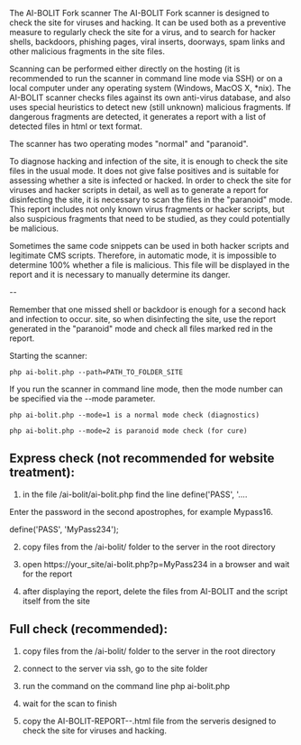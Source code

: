 The AI-BOLIT Fork scanner The AI-BOLIT Fork scanner is designed to check the site for viruses and hacking. It can be used both as a preventive measure to regularly check the site for a virus, and to search for hacker shells, backdoors, phishing pages, viral inserts, doorways, spam links and other malicious fragments in the site files.

Scanning can be performed either directly on the hosting (it is recommended to run the scanner in command line mode via SSH) or on a local computer under any operating system (Windows, MacOS X, *nix). The AI-BOLIT scanner checks files against its own anti-virus database, and also uses special heuristics to detect new (still unknown) malicious fragments. If dangerous fragments are detected, it generates a report with a list of detected files in html or text format.

The scanner has two operating modes "normal" and "paranoid".

To diagnose hacking and infection of the site, it is enough to check the site files in the usual mode. It does not give false positives and is suitable for assessing whether a site is infected or hacked. In order to check the site for viruses and hacker scripts in detail, as well as to generate a report for disinfecting the site, it is necessary to scan the files in the "paranoid" mode. This report includes not only known virus fragments or hacker scripts, but also suspicious fragments that need to be studied, as they could potentially be malicious.

Sometimes the same code snippets can be used in both hacker scripts and legitimate CMS scripts. Therefore, in automatic mode, it is impossible to determine 100% whether a file is malicious. This file will be displayed in the report and it is necessary to manually determine its danger.

--

Remember that one missed shell or backdoor is enough for a second hack and infection to occur.
site, so when disinfecting the site, use the report generated in the "paranoid" mode and check all files marked
red in the report.

Starting the scanner:

```php ai-bolit.php --path=PATH_TO_FOLDER_SITE```

If you run the scanner in command line mode, then the mode number can be specified via the --mode parameter.

`php ai-bolit.php --mode=1 is a normal mode check (diagnostics)`

`php ai-bolit.php --mode=2 is paranoid mode check (for cure)`




Express check (not recommended for website treatment):
--------------------------------

1. in the file /ai-bolit/ai-bolit.php find the line
define('PASS', '....

Enter the password in the second apostrophes, for example Mypass16.

define('PASS', 'MyPass234');

2. copy files from the /ai-bolit/ folder to the server in the root directory

3. open https://your_site/ai-bolit.php?p=MyPass234 in a browser and wait for the report

4. after displaying the report, delete the files from AI-BOLIT and the script itself from the site



Full check (recommended):
--------------------------------

1. copy files from the /ai-bolit/ folder to the server in the root directory

2. connect to the server via ssh, go to the site folder

3. run the command on the command line
    php ai-bolit.php

4. wait for the scan to finish

5. copy the AI-BOLIT-REPORT-<date>-<time>.html file from the serveris designed to check the site for viruses and hacking.
